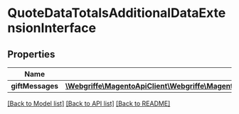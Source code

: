 # QuoteDataTotalsAdditionalDataExtensionInterface

## Properties
Name | Type | Description | Notes
------------ | ------------- | ------------- | -------------
**giftMessages** | [**\Webgriffe\MagentoApiClient\Webgriffe\MagentoApiClient\Model\GiftMessageDataMessageInterface[]**](GiftMessageDataMessageInterface.md) |  | [optional] 

[[Back to Model list]](../README.md#documentation-for-models) [[Back to API list]](../README.md#documentation-for-api-endpoints) [[Back to README]](../README.md)


